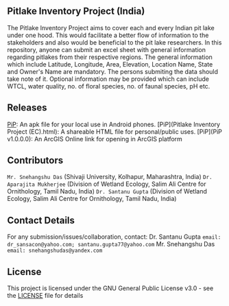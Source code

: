## Pitlake Inventory Project (India)
The Pitlake Inventory Project aims to cover each and every Indian pit lake under one hood. 
This would facilitate a better flow of information to the stakeholders and also would be beneficial to the pit lake researchers. 
In this repository, anyone can submit an excel sheet with general information regarding pitlakes from their respective regions. 
The general information which include Latitude, Longitude, Area, Elevation, Location Name, State and Owner's Name are mandatory. 
The persons submiting the data should take note of it.
Optional information may be provided which can include WTCL, water quality, no. of floral species, no. of faunal species, pH etc.

## Releases
[PiP](PiP_Android.apk): An apk file for your local use in Android phones.
[PiP](Pitlake Inventory Project (EC).html): A shareable HTML file for personal/public uses.
[PiP](PiP v1.0.0.0): An ArcGIS Online link for opening in ArcGIS platform

## Contributors
`Mr. Snehangshu Das` (Shivaji University, Kolhapur, Maharashtra, India)
`Dr. Aparajita Mukherjee` (Division of Wetland Ecology, Salim Ali Centre for Ornithology, Tamil Nadu, India)
`Dr. Santanu Gupta` (Division of Wetland Ecology, Salim Ali Centre for Ornithology, Tamil Nadu, India)

## Contact Details
For any submission/issues/collaboration, contact:
Dr. Santanu Gupta ``email: dr_sansacon@yahoo.com; santanu.gupta77@yahoo.com``
Mr. Snehangshu Das ``email: snehangshudas@yandex.com``

## License
This project is licensed under the GNU General Public License v3.0 - see the [LICENSE](LICENSE) file for details
